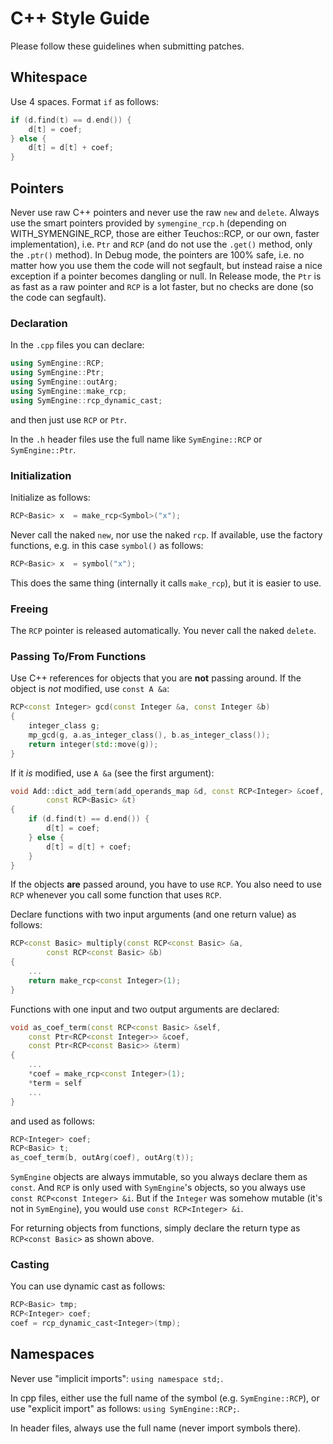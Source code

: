 # C++ Style Guide

Please follow these guidelines when submitting patches.

## Whitespace

Use 4 spaces. Format ``if`` as follows:

```cpp
if (d.find(t) == d.end()) {
    d[t] = coef;
} else {
    d[t] = d[t] + coef;
}
```

## Pointers

Never use raw C++ pointers and never use the raw `new` and `delete`. Always use
the smart pointers provided by `symengine_rcp.h` (depending on
WITH_SYMENGINE_RCP, those are either Teuchos::RCP, or our own, faster
implementation), i.e. `Ptr` and `RCP` (and do not use the `.get()` method, only
the `.ptr()` method). In Debug mode, the pointers are 100% safe, i.e. no matter
how you use them the code will not segfault, but instead raise a nice exception
if a pointer becomes dangling or null. In Release mode, the `Ptr` is as fast as
a raw pointer and `RCP` is a lot faster, but no checks are done (so the code
can segfault).

### Declaration

In the `.cpp` files you can declare:

```cpp
using SymEngine::RCP;
using SymEngine::Ptr;
using SymEngine::outArg;
using SymEngine::make_rcp;
using SymEngine::rcp_dynamic_cast;
```

and then just use `RCP` or `Ptr`.

In the `.h` header files use the full name like `SymEngine::RCP` or `SymEngine::Ptr`.

### Initialization

Initialize as follows:

```cpp
RCP<Basic> x  = make_rcp<Symbol>("x");
```

Never call the naked `new`, nor use the naked `rcp`. If available, use the
factory functions, e.g. in this case `symbol()` as follows:

```cpp
RCP<Basic> x  = symbol("x");
```

This does the same thing (internally it calls `make_rcp`), but it is easier to
use.

### Freeing

The `RCP` pointer is released automatically. You never call the naked `delete`.

### Passing To/From Functions

Use C++ references for objects that you are **not** passing around. If the object
is *not* modified, use `const A &a`:

```cpp
RCP<const Integer> gcd(const Integer &a, const Integer &b)
{
    integer_class g;
    mp_gcd(g, a.as_integer_class(), b.as_integer_class());
    return integer(std::move(g));
}
```

If it *is* modified, use `A &a` (see the first argument):

```cpp
void Add::dict_add_term(add_operands_map &d, const RCP<Integer> &coef,
        const RCP<Basic> &t)
{
    if (d.find(t) == d.end()) {
        d[t] = coef;
    } else {
        d[t] = d[t] + coef;
    }
}
```

If the objects **are** passed around, you have to use `RCP`. You also need to
use `RCP` whenever you call some function that uses `RCP`.

Declare functions with two input arguments (and one return value) as follows:

```cpp
RCP<const Basic> multiply(const RCP<const Basic> &a,
        const RCP<const Basic> &b)
{
    ...
    return make_rcp<const Integer>(1);
}
```

Functions with one input and two output arguments are declared:

```cpp
void as_coef_term(const RCP<const Basic> &self,
    const Ptr<RCP<const Integer>> &coef,
    const Ptr<RCP<const Basic>> &term)
{
    ...
    *coef = make_rcp<const Integer>(1);
    *term = self
    ...
}
```

and used as follows:

```cpp
RCP<Integer> coef;
RCP<Basic> t;
as_coef_term(b, outArg(coef), outArg(t));
```

`SymEngine` objects are always immutable, so you always declare them as `const`.
And `RCP` is only used with `SymEngine`'s objects, so you always use `const
RCP<const Integer> &i`. But if the `Integer` was somehow mutable (it's not in
`SymEngine`), you would use `const RCP<Integer> &i`.

For returning objects from functions, simply declare the return type as `RCP<const Basic>` as shown above.

### Casting

You can use dynamic cast as follows:

```cpp
RCP<Basic> tmp;
RCP<Integer> coef;
coef = rcp_dynamic_cast<Integer>(tmp);
```

## Namespaces

Never use "implicit imports": ``using namespace std;``.

In cpp files, either use the full name of the symbol (e.g. ``SymEngine::RCP``),
or use "explicit import" as follows: ``using SymEngine::RCP;``.

In header files, always use the full name (never import symbols there).
